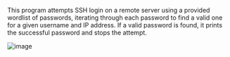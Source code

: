 This program attempts SSH login on a remote server using a provided wordlist of passwords, iterating through each password to find a valid one for a given username and IP address. If a valid password is found, it prints the successful password and stops the attempt.

![image](https://github.com/user-attachments/assets/da9798ea-d7cf-43e0-bce9-d5b58b709ea8)
